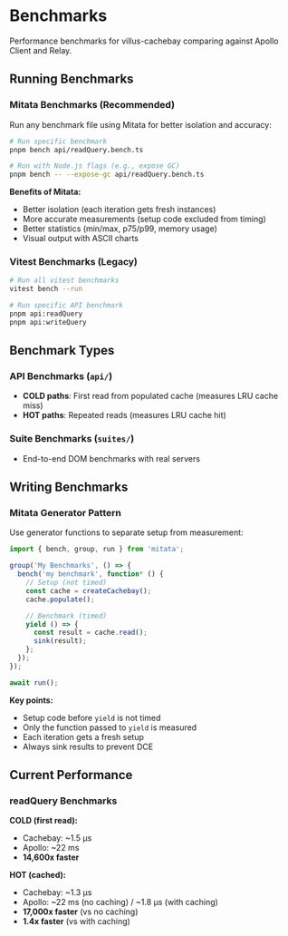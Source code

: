 # Benchmarks

Performance benchmarks for villus-cachebay comparing against Apollo Client and Relay.

## Running Benchmarks

### Mitata Benchmarks (Recommended)

Run any benchmark file using Mitata for better isolation and accuracy:

```bash
# Run specific benchmark
pnpm bench api/readQuery.bench.ts

# Run with Node.js flags (e.g., expose GC)
pnpm bench -- --expose-gc api/readQuery.bench.ts
```

**Benefits of Mitata:**
- Better isolation (each iteration gets fresh instances)
- More accurate measurements (setup code excluded from timing)
- Better statistics (min/max, p75/p99, memory usage)
- Visual output with ASCII charts

### Vitest Benchmarks (Legacy)

```bash
# Run all vitest benchmarks
vitest bench --run

# Run specific API benchmark
pnpm api:readQuery
pnpm api:writeQuery
```

## Benchmark Types

### API Benchmarks (`api/`)
- **COLD paths**: First read from populated cache (measures LRU cache miss)
- **HOT paths**: Repeated reads (measures LRU cache hit)

### Suite Benchmarks (`suites/`)
- End-to-end DOM benchmarks with real servers

## Writing Benchmarks

### Mitata Generator Pattern

Use generator functions to separate setup from measurement:

```typescript
import { bench, group, run } from 'mitata';

group('My Benchmarks', () => {
  bench('my benchmark', function* () {
    // Setup (not timed)
    const cache = createCachebay();
    cache.populate();

    // Benchmark (timed)
    yield () => {
      const result = cache.read();
      sink(result);
    };
  });
});

await run();
```

**Key points:**
- Setup code before `yield` is not timed
- Only the function passed to `yield` is measured
- Each iteration gets a fresh setup
- Always sink results to prevent DCE

## Current Performance

### readQuery Benchmarks

**COLD (first read):**
- Cachebay: ~1.5 µs
- Apollo: ~22 ms
- **14,600x faster**

**HOT (cached):**
- Cachebay: ~1.3 µs
- Apollo: ~22 ms (no caching) / ~1.8 µs (with caching)
- **17,000x faster** (vs no caching)
- **1.4x faster** (vs with caching)
